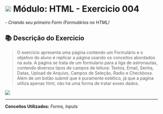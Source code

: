 # <img src="https://cdn.jsdelivr.net/gh/devicons/devicon/icons/html5/html5-original.svg" width="20"/>  Módulo: HTML - Exercicio 004

*- Criando seu primeiro Form (Formulários no HTML)*

## 📚 Descrição do Exercicio

> O exercicio apresenta uma página contendo um Formulário e o objetivo do aluno é replicar a página usando os conceitos abordados na aula.
A página se trata de um formulario para a liga de astronautas, contendo diversos tipos de campos de leitura: Textos, Email, Senha, Datas, Upload de Arquivo, Campos de Seleção, Radio e Checkboxs.
Além de um botão submit que é puramente estético, já que a pagina utiliza apenas html, não há uma forma de tratar esses dados.

<img src="https://user-images.githubusercontent.com/112811596/214471970-98e9c356-8234-43bb-bf5e-eb85e946222f.png">

<hr>

**Conceitos Utilizados:** *Forms, Inputs*

